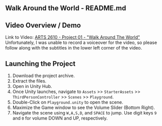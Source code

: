 Walk Around the World - README.md
---------------------------------
## Video Overview / Demo
Link to Video: [ARTS 2610 - Project 01 - "Walk Around The World"](https://youtu.be/x_HVWQ1zlyY) \
Unfortunately, I was unable to record a voiceover for the video, so please follow along with the subtitles in the lower left corner of the video.

## Launching the Project
1. Download the project archive.
2. Extract the files.
3. Open in Unity Hub.
4. Once Unity launches, navigate to ``Assets`` >> ``StarterAssets`` >> ``ThirdPersonController`` >> ``Scenes`` >> ``Playground``.
5. Double-Click on ``Playground.unity`` to open the scene.
6. Maximize the Game window to see the Volume Slider (Bottom Right).
7. Navigate the scene using ``W,A,S,D``, and ``SPACE`` to jump. Use digit keys ``9`` and ``0`` for volume DOWN and UP, respectively.
